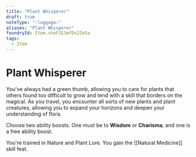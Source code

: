 ```yaml
---
title: "Plant Whisperer"
draft: true
noteType: ":luggage:"
aliases: "Plant Whisperer"
foundryId: Item.sheFIE3mfDs2Ze5a
tags:
  - Item
---
```


# Plant Whisperer

You've always had a green thumb, allowing you to care for plants that others found too difficult to grow and tend with a skill that borders on the magical. As you travel, you encounter all sorts of new plants and plant creatures, allowing you to expand your horizons and deepen your understanding of flora.

Choose two ability boosts. One must be to **Wisdom** or **Charisma**, and one is a free ability boost.

You're trained in Nature and Plant Lore. You gain the [[Natural Medicine]] skill feat.

